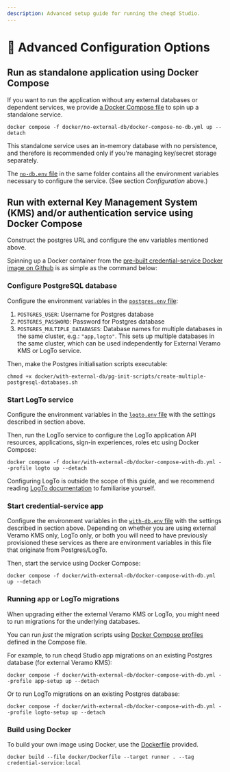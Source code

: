 ```yaml
---
description: Advanced setup guide for running the cheqd Studio.
---
```


# 🔄 Advanced Configuration Options

## Run as standalone application using Docker Compose

If you want to run the application without any external databases or dependent services, we provide [a Docker Compose file](https://github.com/cheqd/credential-service/blob/main/docker/no-external-db/docker-compose-no-db.yml) to spin up a standalone service.

```
docker compose -f docker/no-external-db/docker-compose-no-db.yml up --detach
```

This standalone service uses an in-memory database with no persistence, and therefore is recommended only if you're managing key/secret storage separately.

The [`no-db.env` file](https://github.com/cheqd/credential-service/blob/main/docker/no-external-db/no-db.env) in the same folder contains all the environment variables necessary to configure the service. (See section _Configuration_ above.)

## Run with external Key Management System (KMS) and/or authentication service using Docker Compose

Construct the postgres URL and configure the env variables mentioned above.

Spinning up a Docker container from the [pre-built credential-service Docker image on Github](https://github.com/cheqd/credential-service/pkgs/container/credential-service) is as simple as the command below:

### **Configure PostgreSQL database**

Configure the environment variables in the [`postgres.env` file](https://github.com/cheqd/credential-service/blob/main/docker/with-external-db/postgres.env):

1. `POSTGRES_USER`: Username for Postgres database
2. `POSTGRES_PASSWORD`: Password for Postgres database
3. `POSTGRES_MULTIPLE_DATABASES`: Database names for multiple databases in the same cluster, e.g.: `"app,logto"`. This sets up multiple databases in the same cluster, which can be used independently for External Veramo KMS or LogTo service.

Then, make the Postgres initialisation scripts executable:

```
chmod +x docker/with-external-db/pg-init-scripts/create-multiple-postgresql-databases.sh
```

### **Start LogTo service**

Configure the environment variables in the [`logto.env` file](https://github.com/cheqd/credential-service/blob/main/docker/with-external-db/logto.env) with the settings described in section above.

Then, run the LogTo service to configure the LogTo application API resources, applications, sign-in experiences, roles etc using Docker Compose:

```
docker compose -f docker/with-external-db/docker-compose-with-db.yml --profile logto up --detach
```

Configuring LogTo is outside the scope of this guide, and we recommend reading [LogTo documentation](https://docs.logto.io/) to familiarise yourself.

### **Start credential-service app**

Configure the environment variables in the [`with-db.env` file](https://github.com/cheqd/credential-service/blob/main/docker/with-external-db/with-db.env) with the settings described in section above. Depending on whether you are using external Veramo KMS only, LogTo only, or both you will need to have previously provisioned these services as there are environment variables in this file that originate from Postgres/LogTo.

Then, start the service using Docker Compose:

```
docker compose -f docker/with-external-db/docker-compose-with-db.yml up --detach
```

### **Running app or LogTo migrations**

When upgrading either the external Veramo KMS or LogTo, you might need to run migrations for the underlying databases.

You can run _just_ the migration scripts using [Docker Compose profiles](https://docs.docker.com/compose/profiles/) defined in the Compose file.

For example, to run cheqd Studio app migrations on an existing Postgres database (for external Veramo KMS):

```
docker compose -f docker/with-external-db/docker-compose-with-db.yml --profile app-setup up --detach
```

Or to run LogTo migrations on an existing Postgres database:

```
docker compose -f docker/with-external-db/docker-compose-with-db.yml --profile logto-setup up --detach
```

### Build using Docker

To build your own image using Docker, use the [Dockerfile](https://github.com/cheqd/credential-service/blob/main/docker/Dockerfile) provided.

```
docker build --file docker/Dockerfile --target runner . --tag credential-service:local
```
